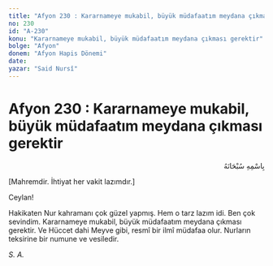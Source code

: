 ```yaml
---
title: "Afyon 230 : Kararnameye mukabil, büyük müdafaatım meydana çıkması gerektir"
no: 230
id: "A-230"
konu: "Kararnameye mukabil, büyük müdafaatım meydana çıkması gerektir"
bolge: "Afyon"
donem: "Afyon Hapis Dönemi"
date: 
yazar: "Said Nursî"
---
```


# Afyon 230 : Kararnameye mukabil, büyük müdafaatım meydana çıkması gerektir

<p class="arabic" dir="rtl" title="Meal: “Her türlü noksan sıfatlardan yüce olan Allah’ın adıyla.”">بِاسْمِهِ سُبْحَانَهُ</p>

<p class="takdim">[Mahremdir. İhtiyat her vakit lazımdır.]</p>

Ceylan!

Hakikaten Nur kahramanı çok güzel yapmış. Hem o tarz lazım idi. Ben çok sevindim. Kararnameye mukabil, büyük müdafaatım meydana çıkması gerektir. Ve Hüccet dahi Meyve gibi, resmî bir ilmî müdafaa olur. Nurların teksirine bir numune ve vesiledir.

*S. A.*
